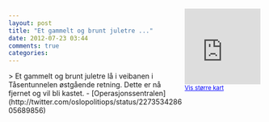 ```yaml
---
layout: post
title: "Et gammelt og brunt juletre ..."
date: 2012-07-23 03:44
comments: true
categories: 
---
```

<div style="float:right; margin:5px; position:relative;top:-130px;"><iframe width="150" height="150" frameborder="0" scrolling="no" marginheight="0" marginwidth="0" src="http://maps.google.com/maps?q=T%E5sentunnelen,+Oslo&hl=no&t=m&z=14&output=embed&iwloc=&"></iframe><br/><small><a href="http://maps.google.com/maps?q=T%E5sentunnelen,+Oslo&hl=no&t=m&z=14&source=embed&iwloc=A" style="color:#0000FF;text-align:left" target="_new">Vis st&oslash;rre kart</a></small></div>
> Et gammelt og brunt juletre lå i veibanen i Tåsentunnelen østgående retning. Dette er nå fjernet og vil bli kastet. 
- [Operasjonssentralen](http://twitter.com/oslopolitiops/status/227353428605689856)
